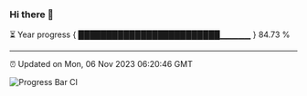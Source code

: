 ### Hi there 👋

⏳ Year progress { █████████████████████████▁▁▁▁▁ } 84.73 %

---

⏰ Updated on Mon, 06 Nov 2023 06:20:46 GMT

![Progress Bar CI](https://github.com/liununu/liununu/workflows/Progress%20Bar%20CI/badge.svg)
